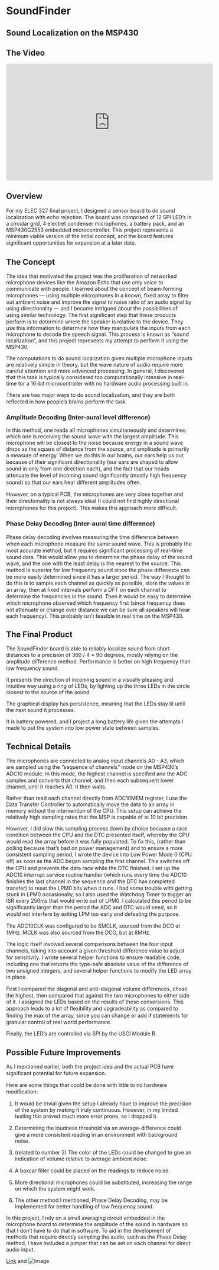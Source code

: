 # SoundFinder

## Sound Localization on the MSP430

## The Video

<iframe width="560" height="315" src="https://www.youtube.com/embed/_Bp2Un_X9Xs" frameborder="0" allow="accelerometer; autoplay; encrypted-media; gyroscope; picture-in-picture" allowfullscreen></iframe>

## Overview
For my ELEC 327 ﬁnal project, I designed a sensor board to do sound localization with echo rejection. The board was comprised of 12 SPI LED’s in a circular grid, 4 electret condenser microphones, a battery pack, and an MSP430G2553 embedded microcontroller. This project represents a minimum viable version of the initial concept, and the board features signiﬁcant opportunities for expansion at a later date. 


## The Concept

The idea that motivated the project was the proliferation of networked microphone devices like the Amazon Echo that use only voice to communicate with people. I learned about the concept of beam-forming microphones — using multiple microphones in a known, ﬁxed array to ﬁlter out ambient noise and improve the signal to noise ratio of an audio signal by using directionality — and I became intrigued about the possibilities of using similar technology. The ﬁrst signiﬁcant step that these products perform is to determine where the speaker is relative to the device. They use this information to determine how they manipulate the inputs from each microphone to decode the speech signal. This process is known as “sound localization”, and this project represents my attempt to perform it using the MSP430.


The computations to do sound localization given multiple microphone inputs are relatively simple in theory, but the wave nature of audio require more careful attention and more advanced processing. In general, I discovered that this task is typically considered too computationally intensive in real-time for a 16-bit microcontroller with no hardware audio processing built in. 


There are two major ways to do sound localization, and they are both reﬂected in how people’s brains perform the task. 

### Amplitude Decoding (Inter-aural level difference)


In this method, one reads all microphones simultaneously and determines which one is receiving the sound wave with the largest amplitude. This microphone will be closest to the noise because energy in a sound wave drops as the square of distance from the source, and amplitude is primarily a measure of energy. When we do this in our brains, our ears help us out because of their signiﬁcant directionality (our ears are shaped to allow sound in only from one direction each), and the fact that our heads attenuate the level of incoming sound signiﬁcantly (mostly high frequency sound) so that our ears hear diﬀerent amplitudes often. 


However, on a typical PCB, the microphones are very close together and their directionality is not always ideal (I could not ﬁnd highly directional microphones for this project). This makes this approach more diﬃcult.


### Phase Delay Decoding (Inter-aural time difference)

Phase delay decoding involves measuring the time diﬀerence between when each microphone measure the same sound wave. This is probably the most accurate method, but it requires signiﬁcant processing of real-time sound data. This would allow you to determine the phase delay of the sound wave, and the one with the least delay is the nearest to the source. This method is superior for low frequency sound since the phase diﬀerence can be more easily determined since it has a larger period. The way I thought to do this is to sample each channel as quickly as possible, store the values in an array, then at ﬁxed intervals perform a DFT on each channel to determine the frequencies in the sound. Then it would be easy to determine which microphone observed which frequency ﬁrst (since frequency does not attenuate or change over distance we can be sure all speakers will hear each frequency). This probably isn’t feasible in real time on the MSP430. 


## The Final Product 


The SoundFinder board is able to reliably localize sound from short distances to a precision of 360 / 4 = 90 degrees, mostly relying on the amplitude diﬀerence method. Performance is better on high frequency than low frequency sound.



 It presents the direction of incoming sound in a visually pleasing and intuitive way using a ring of LEDs, by lighting up the three LEDs in the circle closest to the source of the sound. 


The graphical display has persistence, meaning that the LEDs stay lit until the next sound it processes. 


It is battery powered, and I project a long battery life given the attempts I made to put the system into low power state between samples. 



## Technical Details

The microphones are connected to analog input channels A0 - A3, which are sampled using the “sequence of channels” mode on the MSP430’s ADC10 module. In this mode, the highest channel is speciﬁed and the ADC samples and converts that channel, and then each subsequent lower channel, until it reaches A0. It then waits. 


Rather than read each channel directly from ADC10MEM register, I use the Data Transfer Controller to automatically move the data to an array in memory without the intervention of the CPU. This setup can achieve the relatively high sampling rates that the MSP is capable of at 10 bit precision. 


However, I did slow this sampling process down by choice because a race condition between the CPU and the DTC presented itself, whereby the CPU would read the array before it was fully populated. To ﬁx this, (rather than polling because that’s bad on power management) and to ensure a more consistent sampling period, I wrote the device into Low Power Mode 0 (CPU oﬀ) as soon as the ADC began sampling the ﬁrst channel. This switches oﬀ the CPU and prevents the data race while the DTC ﬁnished. I set up the ADC10 interrupt service routine handler (which runs every time the ADC10 ﬁnishes the last channel in the sequence and the DTC has completed transfer) to reset the LPM0 bits when it runs. I had some trouble with getting stuck in LPM0 occasionally, so I also used the Watchdog Timer to trigger an ISR every 250ms that would write out of LPM0. I calculated this period to be signiﬁcantly larger than the period the ADC and DTC would need, so it would not interfere by exiting LPM too early and defeating the purpose. 


The ADC10CLK was conﬁgured to be SMCLK, sourced from the DCO at 1MHz. MCLK was also sourced from the DCO, but at 8MHz. 


The logic itself involved several comparisons between the four input channels, taking into account a given threshold diﬀerence value to adjust for sensitivity. I wrote several helper functions to ensure readable code, including one that returns the type-safe absolute value of the diﬀerence of two unsigned integers, and several helper functions to modify the LED array in place. 


First I compared the diagonal and anti-diagonal volume diﬀerences, chose the highest, then compared that against the two microphones to either side of it. I assigned the LEDs based on the results of these conversions. This approach leads to a lot of ﬂexibility and upgradeability as compared to ﬁnding the max of the array, since you can change or add if statements for granular control of real world performance. 


Finally, the LED’s are controlled via SPI by the USCI Module B. 

## Possible Future Improvements


As I mentioned earlier, both the project idea and the actual PCB have signiﬁcant potential for future expansion. 


Here are some things that could be done with little to no hardware modiﬁcation:


1. It would be trivial given the setup I already have to improve the precision of the system by making it truly continuous. However, in my limited testing this proved much more error prone, so I dropped it.


2. Determining the loudness threshold via an average-diﬀerence could give a more consistent reading in an environment with background noise. 


3. (related to number 2) The color of the LEDs could be changed to give an indication of volume relative to average ambient noise.


4. A boxcar ﬁlter could be placed on the readings to reduce noise. 


5. More directional microphones could be substituted, increasing the range on which the system might work.
 6. The other method I mentioned, Phase Delay Decoding, may be implemented for better handling of low frequency sound.


In this project, I rely on a small averaging circuit embedded in the microphone board to determine the amplitude of the sound in hardware so that I don’t have to do that in software. To aid in the development of methods that require directly sampling the audio, such as the Phase Delay method, I have included a jumper that can be set on each channel for direct audio input. 


[Link](url) and ![Image](src)
```


